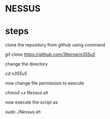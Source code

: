 # NESSUS
# steps

clone the repository from github using command 

_git clone https://github.com/3tternp/n355u5_

change the directory 

_cd n355u5_

now change file permission to execute 

_chmod +x Nessus.sh_

now execute the script as 

_sudo ./Nessus.sh_

